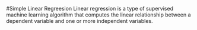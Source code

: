 #Simple Linear Regreesion
Linear regression is a type of supervised machine learning algorithm that computes the linear relationship between a dependent variable and one or more independent variables. 


